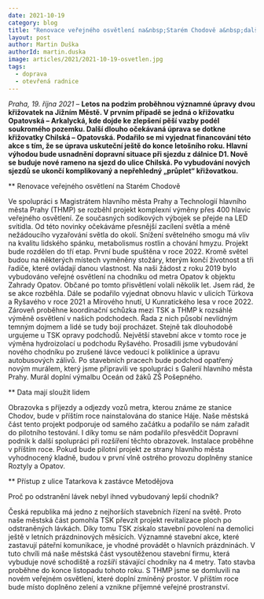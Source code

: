 ```yaml
---
date: 2021-10-19
category: blog
title: "Renovace veřejného osvětlení na&nbsp;Starém Chodově a&nbsp;další aktuality z&nbsp;dopravy"
layout: post
author: Martin Duška
authorId: martin.duska
image: articles/2021/2021-10-19-osvetlen.jpg
tags:
  - doprava
  - otevřená radnice
---
```


*Praha, 19. října 2021* – **Letos na podzim proběhnou významné úpravy dvou křižovatek na Jižním Městě. V prvním případě se jedná o křižovatku Opatovská – Arkalycká, kde dojde ke zlepšení pěší vazby podél soukromého pozemku. Další dlouho očekávaná úprava se dotkne křižovatky Chilská – Opatovská. Podařilo se mi vyjednat financování této akce s tím, že se úprava uskuteční ještě do konce letošního roku. Hlavní výhodou bude usnadnění dopravní situace při sjezdu z dálnice D1. Nově se buduje nové rameno na sjezd do ulice Chilská. Po vybudování nových sjezdů se ukončí komplikovaný a nepřehledný „průplet“ křižovatkou.**

** Renovace veřejného osvětlení na Starém Chodově

Ve spolupráci s Magistrátem hlavního města Prahy a Technologií hlavního města Prahy (THMP) se rozběhl projekt komplexní výměny přes 400 hlavic veřejného osvětlení. Ze současných sodíkových výbojek se přejde na LED svítidla. Od této novinky očekáváme přesnější zacílení světla a méně nežádoucího vyzařování světla do okolí. Snížení světelného smogu má vliv na kvalitu lidského spánku, metabolismus rostlin a chování hmyzu. Projekt bude rozdělen do tří etap. První bude spuštěna v roce 2022. Kromě světel budou na některých místech vyměněny stožáry, kterým končí životnost a tři řadiče, které ovládají danou vlastnost.
Na naši žádost z roku 2019 bylo vybudováno veřejné osvětlení na chodníku od metra Opatov k objektu Zahrady Opatov. Občané po tomto přisvětlení volali několik let. Jsem rád, že se akce rozběhla.
Dále se podařilo vyjednat obnovu hlavic v ulicích Türkova a Ryšavého v roce 2021 a Mírového hnutí, U Kunratického lesa v roce 2022. Zároveň proběhne koordinační schůzka mezi TSK a THMP k rozsáhlé výměně osvětlení v našich podchodech. Řada z nich působí nevlídným temným dojmem a lidé se tudy bojí procházet. Stejně tak dlouhodobě urgujeme u TSK opravy podchodů. Největší stavební akce v tomto roce je výměna hydroizolací u podchodu Ryšavého. Prosadili jsme vybudování nového chodníku po zrušené lávce vedoucí k poliklinice a úpravu autobusových zálivů. Po stavebních pracech bude podchod opatřený novým murálem, který jsme připravili ve spolupráci s Galerií hlavního města Prahy. Murál doplní výmalbu Oceán od žáků ZŠ Pošepného.

** Data mají sloužit lidem

Obrazovka s příjezdy a odjezdy vozů metra, kterou známe ze stanice Chodov, bude v příštím roce nainstalována do stanice Háje. Naše městská část tento projekt podporuje od samého začátku a podařilo se nám zařadit do pilotního testování. I díky tomu se nám podařilo přesvědčit Dopravní podnik k další spolupráci při rozšíření těchto obrazovek. Instalace proběhne v příštím roce. Pokud bude pilotní projekt ze strany hlavního města vyhodnocený kladně, budou v první vlně ostrého provozu doplněny stanice Roztyly a Opatov.

** Přístup z ulice Tatarkova k zastávce Metodějova

Proč po odstranění lávek nebyl ihned vybudovaný lepší chodník?

Česká republika má jedno z nejhorších stavebních řízení na světě. Proto naše městská část pomohla TSK převzít projekt revitalizace ploch po odstraněných lávkách. Díky tomu TSK získalo stavební povolení na demolici ještě v letních prázdninových měsících. Významné stavební akce, které zastavují páteřní komunikace, je vhodné provádět o hlavních prázdninách. V tuto chvíli má naše městská část vysoutěženou stavební firmu, která vybuduje nové schodiště a rozšíří stávající chodníky na 4 metry. Tato stavba proběhne do konce listopadu tohoto roku. S THMP jsme se domluvili na novém veřejném osvětlení, které doplní zmíněný prostor. V příštím roce bude místo doplněno zelení a vznikne příjemné veřejné prostranství.
